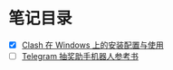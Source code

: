 # 笔记目录

- [x] [Clash 在 Windows 上的安装配置与使用](https://github.com/meishixiu/note/blob/master/Clash/Clash在Windows上的安装配置与使用.md)
- [ ] [Telegram 抽奖助手机器人参考书](https://github.com/meishixiu/note/blob/master/LotteryHelperBot/reference.md)
